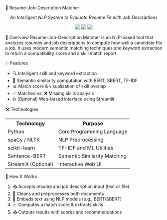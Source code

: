 📄 Resume-Job-Description Matcher
<p align="center"><i>An Intelligent NLP System to Evaluate Resume Fit with Job Descriptions</i></p> <p align="center"> <img src="https://img.shields.io/badge/NLP-Resume%20Matching-blueviolet" /> <img src="https://img.shields.io/badge/Python-3.8%2B-blue" /> <img src="https://img.shields.io/badge/License-MIT-green" /> </p>
🧭 Overview
Resume-Job-Description Matcher is an NLP-based tool that analyzes resumes and job descriptions to compute how well a candidate fits a job. It uses modern semantic matching techniques and keyword extraction to return a compatibility score and a skill match report.

✨ Features
<ul> <li>🔍 Intelligent skill and keyword extraction</li> <li>🤖 Semantic similarity computation with BERT, SBERT, TF-IDF</li> <li>📊 Match score & visualization of skill overlap</li> <li>✅ Matched vs. ❌ Missing skills analysis</li> <li>🌐 (Optional) Web-based interface using Streamlit</li> </ul>
🛠️ Technologies
<table> <tr><th>Technology</th><th>Purpose</th></tr> <tr><td>Python</td><td>Core Programming Language</td></tr> <tr><td>spaCy / NLTK</td><td>NLP Preprocessing</td></tr> <tr><td>scikit-learn</td><td>TF-IDF and ML Utilities</td></tr> <tr><td>Sentence-BERT</td><td>Semantic Similarity Matching</td></tr> <tr><td>Streamlit (Optional)</td><td>Interactive Web UI</td></tr> </table>
🧠 How It Works
<ol> <li>📥 Accepts resume and job description input (text or file)</li> <li>🧹 Cleans and preprocesses both documents</li> <li>🧠 Embeds text using NLP models (e.g., BERT/SBERT)</li> <li>📈 Computes a match score & extracts skills</li> <li>📤 Outputs results with scores and recommendations</li> </ol>
